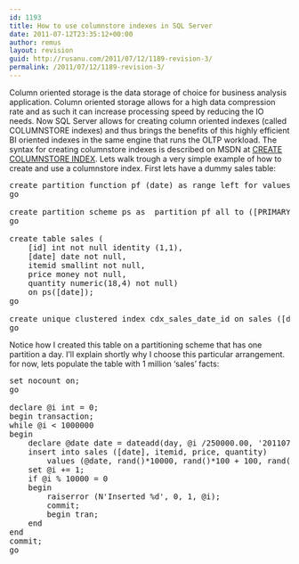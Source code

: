 ```yaml
---
id: 1193
title: How to use columnstore indexes in SQL Server
date: 2011-07-12T23:35:12+00:00
author: remus
layout: revision
guid: http://rusanu.com/2011/07/12/1189-revision-3/
permalink: /2011/07/12/1189-revision-3/
---
```

Column oriented storage is the data storage of choice for business analysis application. Column oriented storage allows for a high data compression rate and as such it can increase processing speed by reducing the IO needs. Now SQL Server allows for creating column oriented indexes (called COLUMNSTORE indexes) and thus brings the benefits of this highly efficient BI oriented indexes in the same engine that runs the OLTP workload. The syntax for creating columnstore indexes is described on MSDN at <a href="http://msdn.microsoft.com/en-us/library/gg492153%28v=SQL.110%29.aspx" target="_blank">CREATE COLUMNSTORE INDEX</a>. Lets walk trough a very simple example of how to create and use a columnstore index. First lets have a dummy sales table:

<pre>create partition function pf (date) as range left for values ('20110712', '20110713', '20110714', '20110715', '20110716');
go

create partition scheme ps as  partition pf all to ([PRIMARY]);
go

create table sales (
	[id] int not null identity (1,1),
	[date] date not null,
	itemid smallint not null,
	price money not null,
	quantity numeric(18,4) not null)
	on ps([date]);
go

create unique clustered index cdx_sales_date_id on sales ([date], [id]) on ps([date]);
go
</pre>

Notice how I created this table on a partitioning scheme that has one partition a day. I&#8217;ll explain shortly why I choose this particular arrangement. for now, lets populate the table with 1 million &#8216;sales&#8217; facts:

<pre>set nocount on;
go

declare @i int = 0;
begin transaction;
while @i &lt; 1000000
begin
	declare @date date = dateadd(day, @i /250000.00, '20110712');
	insert into sales ([date], itemid, price, quantity) 
		values (@date, rand()*10000, rand()*100 + 100, rand()* 10.000+1);
	set @i += 1;
	if @i % 10000 = 0
	begin
		raiserror (N'Inserted %d', 0, 1, @i);
		commit;
		begin tran;
	end
end
commit;
go
</pre></p>